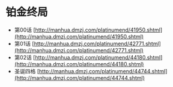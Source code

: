 # 铂金终局 #
* 第00话  [http://manhua.dmzj.com/platinumend/41950.shtml](http://manhua.dmzj.com/platinumend/41950.shtml)
* 第01话  [http://manhua.dmzj.com/platinumend/42771.shtml](http://manhua.dmzj.com/platinumend/42771.shtml)
* 第02话  [http://manhua.dmzj.com/platinumend/44180.shtml](http://manhua.dmzj.com/platinumend/44180.shtml)
* 圣诞四格  [http://manhua.dmzj.com/platinumend/44744.shtml](http://manhua.dmzj.com/platinumend/44744.shtml)
